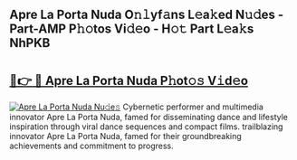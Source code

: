 ## Apre La Porta Nuda O𝚗𝚕yf𝚊ns L𝚎a𝚔ed N𝚞𝚍es - Part-AMP P𝚑𝚘tos Vi𝚍𝚎o - H𝚘𝚝 Part L𝚎a𝚔s NhPKB

# <h2><a href="http://kf9a4x.oniu.top/?m=Apre+La+Porta+Nuda">🔗👉 🔴 Apre La Porta Nuda P𝚑ot𝚘𝚜 V𝚒d𝚎o</a></h2>

[![Apre La Porta Nuda Nu𝚍e𝚜](https://i.imgur.com/0qMVB7G.gif)](http://kf9a4x.oniu.top/?m=Apre+La+Porta+Nuda)
Cybernetic performer and multimedia innovator Apre La Porta Nuda, famed for disseminating dance and lifestyle inspiration through viral dance sequences and compact films. trailblazing innovator Apre La Porta Nuda, famed for their groundbreaking achievements and commitment to progress.  
